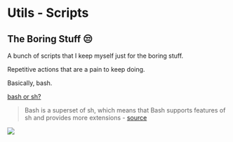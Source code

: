 # Utils - Scripts

## The Boring Stuff 😒

A bunch of scripts that I keep myself just for the boring stuff.

Repetitive actions that are a pain to keep doing.

Basically, bash.

[bash or sh?](https://stackoverflow.com/questions/5725296/difference-between-sh-and-bash)

> Bash is a superset of sh, which means that Bash supports features of sh and provides more extensions - [source](https://www.baeldung.com/linux/sh-vs-bash)

<img src='https://media.makeameme.org/created/omg-so-boring.jpg'>